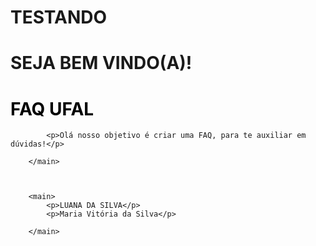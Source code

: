 # TESTANDO
<!DOCTYPE.html>
<html>
    <head>
        <meta charset="UTF-8" />
        <title>FAQ UFAL</title>
    </head>
    <body>
        <main>
            <h1>SEJA BEM VINDO(A)! </h1>
            <h1 style="color:black">FAQ UFAL</h1>

            <p>Olá nosso objetivo é criar uma FAQ, para te auxiliar em dúvidas!</p>

        </main>



        <main>
            <p>LUANA DA SILVA</p>
            <p>Maria Vitória da Silva</p>

        </main>
